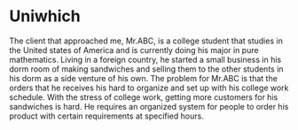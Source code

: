 # Uniwhich
The client that approached me, Mr.ABC, is a college student that studies in the United states of
America and is currently doing his major in pure mathematics. Living in a foreign country, he
started a small business in his dorm room of making sandwiches and selling them to the other
students in his dorm as a side venture of his own. The problem for Mr.ABC is that the orders
that he receives his hard to organize and set up with his college work schedule. With the stress
of college work, getting more customers for his sandwiches is hard. He requires an organized
system for people to order his product with certain requirements at specified hours.

